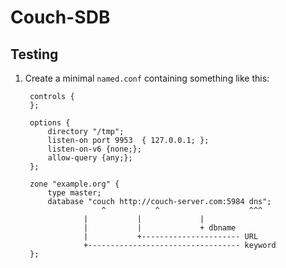 # Couch-SDB


## Testing

1. Create a minimal `named.conf` containing something like this:

		controls {
		};

		options {
			directory "/tmp";
			listen-on port 9953  { 127.0.0.1; };
			listen-on-v6 {none;};
			allow-query {any;};
		};

		zone "example.org" {
			type master;
			database "couch http://couch-server.com:5984 dns";
			            ^           ^                    ^^^
				    |           | 		      |
				    |           | 		      + dbname
				    |           +---------------------- URL
				    +---------------------------------- keyword
		};




